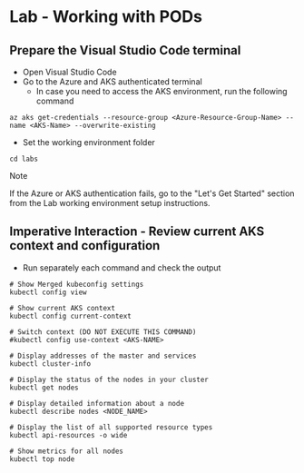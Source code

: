 # Lab - Working with PODs

## Prepare the Visual Studio Code terminal

* Open Visual Studio Code
* Go to the Azure and AKS authenticated terminal
  * In case you need to access the AKS environment, run the following command

```shell
az aks get-credentials --resource-group <Azure-Resource-Group-Name> --name <AKS-Name> --overwrite-existing
```

* Set the working environment folder

```shell
cd labs
```

> [!NOTE]
> If the Azure or AKS authentication fails, go to the "Let's Get Started" section from the  Lab working environment setup instructions.

## Imperative Interaction - Review current AKS context and configuration

* Run separately each command and check the output

```shell
# Show Merged kubeconfig settings
kubectl config view

# Show current AKS context
kubectl config current-context

# Switch context (DO NOT EXECUTE THIS COMMAND)
#kubectl config use-context <AKS-NAME>

# Display addresses of the master and services
kubectl cluster-info 

# Display the status of the nodes in your cluster
kubectl get nodes

# Display detailed information about a node
kubectl describe nodes <NODE_NAME>

# Display the list of all supported resource types
kubectl api-resources -o wide

# Show metrics for all nodes
kubectl top node 
```
